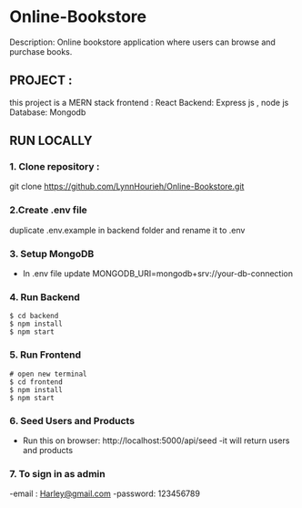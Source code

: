 # Online-Bookstore
Description: Online bookstore application where users can browse and purchase books. 
## PROJECT :
this project is a MERN stack 
frontend : React
Backend: Express js , node js
Database: Mongodb

## RUN LOCALLY
### 1. Clone repository :
git clone https://github.com/LynnHourieh/Online-Bookstore.git

### 2.Create .env file

duplicate .env.example in backend folder and rename it to .env

### 3. Setup MongoDB

- In .env file update MONGODB_URI=mongodb+srv://your-db-connection

### 4. Run Backend

```
$ cd backend
$ npm install
$ npm start
```

### 5. Run Frontend

```
# open new terminal
$ cd frontend
$ npm install
$ npm start
```

### 6. Seed Users and Products

- Run this on browser: http://localhost:5000/api/seed
-it will return users and products

### 7. To sign in as admin 
-email : Harley@gmail.com
-password: 123456789